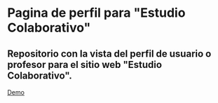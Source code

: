 <h1>Pagina de perfil para "Estudio Colaborativo"</h1>
<h2>Repositorio con la vista del perfil de usuario o profesor para el sitio web "Estudio Colaborativo".</h2>
<a href="https://hernanruscica.github.io/estudio_colaborativo" target= "_blank"> Demo </a>
